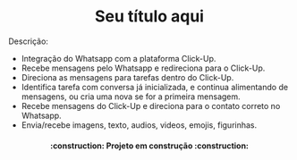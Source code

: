 <h1 align="center"> Seu título aqui </h1>

Descrição:

* Integração do Whatsapp com a plataforma Click-Up.
* Recebe mensagens pelo Whatsapp e redireciona para o Click-Up.
* Direciona as mensagens para tarefas dentro do Click-Up.
* Identifica tarefa com conversa já inicializada, e continua alimentando de mensagens, ou cria uma nova se for a primeira mensagem.
* Recebe mensagens do Click-Up e direciona para o contato correto no Whatsapp.
* Envia/recebe imagens, texto, audios, videos, emojis, figurinhas.


<h4 align="center"> 
    :construction:  Projeto em construção  :construction:
</h4>